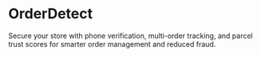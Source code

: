 # OrderDetect
Secure your store with phone verification, multi-order tracking, and parcel trust scores for smarter order management and reduced fraud.
